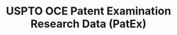 ---
layout: default
bigquery: https://console.cloud.google.com/bigquery?p=patents-public-data&d=uspto_oce_pair&page=dataset
citation: 'Graham, S. Marco, A., and Miller, A. (2015). “The USPTO Patent Examination
  Research Dataset: A Window on the Process of Patent Examination.”'
contributors: Graham, S. Marco, A., Miller, A.
cost: None
description: The latest version of PatEx (referred to below as the 2020 release) contains
  detailed information on nearly 11.9 million publicly-viewable provisional and non-provisional
  patent applications to the USPTO and over 4.6 million Patent Cooperation Treaty
  (PCT) applications. It is based on data that OCE downloaded from the Patent Examination
  Data System (PEDS) in April, 2021. The PEDS data are sourced from Public PAIR. The
  first time that OCE used PEDS as the basis of PatEx was for the 2019 release. We
  took the PEDS data and organized it into the familiar PatEx data files, which are
  based on the organization of the Public PAIR portal. The data files include information
  on each application’s characteristics, prosecution history, continuation history,
  claims of foreign priority, patent term adjustment history, publication history,
  and correspondence address information.
documentation: 'For the 2019 and later releases, new technical documentation is available
  https://www.uspto.gov/sites/default/files/documents/PatEx-2019-Technical-Doc.pdf


  A document describing the 2014-2017 data sets is available and can be cited as:
  Graham, Stuart J.H. and Marco, Alan C. and Miller, Richard, The USPTO Patent Examination
  Research Dataset: A Window on the Process of Patent Examination (November 30, 2015).
  Available at SSRN: https://ssrn.com/abstract=2702637.'
last_edit: Mon, 04 Apr 2022 19:06:22 GMT
location: https://www.uspto.gov/ip-policy/economic-research/research-datasets/patent-examination-research-dataset-public-pair
maintained_by: EconomicsData@uspto.gov
related_publications: https://ssrn.com/abstract=29956744, https://ssrn.com/abstract=2702637
schema_fields: '[''appl_status_date'', ''inventor_country_name'', ''abandon_date'',
  ''application_type'', ''examiner_name_last'', ''continuation_type'', ''aia_first_to_file'',
  ''status_code'', ''correspondence_city'', ''correspondence_street_line_2'', ''file_location_date'',
  ''event_description'', ''status_description'', ''inventor_address_type'', ''examiner_name_first'',
  ''patent_number'', ''application_number'', ''correspondence_region_code'', ''confirm_number'',
  ''recorded_date'', ''child_application_number'', ''inventor_name_middle'', ''correspondence_name_line_1'',
  ''parent_country_code'', ''parent_country'', ''invention_subject_matter'', ''small_entity_indicator'',
  ''correspondence_country_code'', ''examiner_name_middle'', ''inventor_name_first'',
  ''correspondence_street_line_1'', ''examiner_art_unit'', ''examiner_id'', ''earliest_pgpub_date'',
  ''correspondence_country_name'', ''event_code'', ''foreign_parent_date'', ''patent_issue_date'',
  ''invention_title'', ''application_number_pair'', ''inventor_name_last'', ''wipo_pub_number'',
  ''parent_filing_date'', ''correspondence_name_line_2'', ''customer_number'', ''sequence_number'',
  ''uspc_subclass'', ''correspondence_region_name'', ''file_location'', ''wipo_pub_date'',
  ''child_filing_date'', ''foreign_parent_id'', ''uspc_class'', ''correspondence_postal_code'',
  ''disposal_type'', ''inventor_rank'', ''parent_application_number'', ''filing_date'',
  ''atty_docket_number'', ''inventor_region_code'', ''earliest_pgpub_number'', ''inventor_country_code'',
  ''appl_status_code'']'
shortname: patex
tags:
- patents
- legal
- history
terms_of_use: 'USPTO’s online databases are not designed or intended to be a source
  for bulk downloads of USPTO data when accessed through the website’s interfaces.
  Individuals, companies, IP addresses, or blocks of IP addresses who, in effect,
  deny or decrease service by generating unusually high numbers of database accesses
  (searches, pages, or hits), whether generated manually or in an automated fashion,
  may be denied access to USPTO servers without notice.


  Bulk data products may be separately obtained from the USPTO, either for free or
  at the cost of dissemination. For details, see information on Electronic Bulk Data
  Products: https://www.uspto.gov/learning-and-resources/electronic-bulk-data-products'
title: USPTO OCE Patent Examination Research Data (PatEx)
uuid: 4342caa7-23af-420c-b2f6-6088f133df6a
---